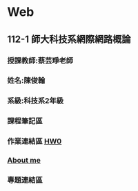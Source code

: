 # Web

## 112-1 師大科技系網際網路概論

###  授課教師:蔡芸琤老師

###  姓名:陳俊翰
###  系級:科技系2年級
###  課程筆記區 
###  作業連結區 [HW0](https://github.com/nick399100/Web/tree/main/Homework0/my-app) 
###  [About me](https://nick399100.github.io/Web/Homework1)
###  專題連結區


